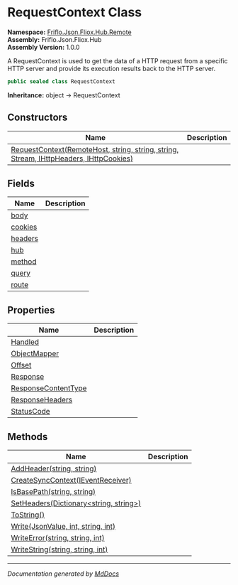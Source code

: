 ﻿<!--  
  <auto-generated>   
    The contents of this file were generated by a tool.  
    Changes to this file may be list if the file is regenerated  
  </auto-generated>   
-->

# RequestContext Class

**Namespace:** [Friflo.Json.Fliox.Hub.Remote](../index.md)  
**Assembly:** Friflo.Json.Fliox.Hub  
**Assembly Version:** 1.0.0

A RequestContext is used to get the data of a HTTP request from a specific HTTP server and provide its execution results back to the HTTP server.    

```csharp
public sealed class RequestContext
```

**Inheritance:** object → RequestContext

## Constructors

| Name                                                                                                            | Description |
| --------------------------------------------------------------------------------------------------------------- | ----------- |
| [RequestContext(RemoteHost, string, string, string, Stream, IHttpHeaders, IHttpCookies)](constructors/index.md) |             |

## Fields

| Name                         | Description |
| ---------------------------- | ----------- |
| [body](fields/body.md)       |             |
| [cookies](fields/cookies.md) |             |
| [headers](fields/headers.md) |             |
| [hub](fields/hub.md)         |             |
| [method](fields/method.md)   |             |
| [query](fields/query.md)     |             |
| [route](fields/route.md)     |             |

## Properties

| Name                                                     | Description |
| -------------------------------------------------------- | ----------- |
| [Handled](properties/Handled.md)                         |             |
| [ObjectMapper](properties/ObjectMapper.md)               |             |
| [Offset](properties/Offset.md)                           |             |
| [Response](properties/Response.md)                       |             |
| [ResponseContentType](properties/ResponseContentType.md) |             |
| [ResponseHeaders](properties/ResponseHeaders.md)         |             |
| [StatusCode](properties/StatusCode.md)                   |             |

## Methods

| Name                                                              | Description |
| ----------------------------------------------------------------- | ----------- |
| [AddHeader(string, string)](methods/AddHeader.md)                 |             |
| [CreateSyncContext(IEventReceiver)](methods/CreateSyncContext.md) |             |
| [IsBasePath(string, string)](methods/IsBasePath.md)               |             |
| [SetHeaders(Dictionary\<string, string\>)](methods/SetHeaders.md) |             |
| [ToString()](methods/ToString.md)                                 |             |
| [Write(JsonValue, int, string, int)](methods/Write.md)            |             |
| [WriteError(string, string, int)](methods/WriteError.md)          |             |
| [WriteString(string, string, int)](methods/WriteString.md)        |             |

___

*Documentation generated by [MdDocs](https://github.com/ap0llo/mddocs)*
